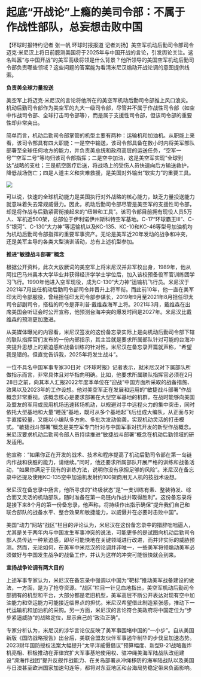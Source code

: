 # 起底“开战论”上瘾的美司令部：不属于作战性部队，总妄想击败中国

【环球时报特约记者 张一帆 环球时报报道
记者刘扬】美空军机动后勤司令部司令迈克·米尼汉上将日前臆测美国将于2025年与中国开战的言论，引发舆论关注。这名叫嚣“与中国开战”的美军高级将领是什么背景？他所领导的美国空军机动后勤司令部负责哪些领域？这些问题的答案能为看清米尼汉煽动开战论调的意图提供线索。

**负责美全球力量投送**

美空军上将迈克·米尼汉的言论将他所在的美空军机动后勤司令部推上风口浪尖。机动后勤司令部作为美空军的九大一级司令部，尽管并不属于作战性司令部（如空中作战司令部、全球打击司令部等），而是属于支援性司令部，但该司令部的重要性却非常突出。

简单而言，机动后勤司令部掌管的机型主要有两种：运输机和加油机。从职能上来看，该司令部具有四大职能：一是空中输送，该司令部具备在数小时内将美军部队部署至全球任何地方的能力，并负责美总统和政府高层的运送任务，“空军一号”“空军二号”等均归该司令部指挥；二是空中加油，这是美空军实现“全球到达”战略的支柱；三是航空医疗后送，将战场上的受伤人员快速向后方输送救护，降低战场伤亡；四是人道主义和灾难救援，是美国对外输出“软实力”的重要工具。

![](https://inews.gtimg.com/newsapp_bt/0/15635292559/1000)

可以说，快速的全球机动能力是美国执行对外战略的核心能力，缺乏力量投送能力就意味着失去常规威慑力。因此，机动后勤司令部尽管是美空军的支援性司令部，却是将作战与后勤紧密衔接起来的“纽带和工具”。该司令部目前拥有现役人员5万人、军机近500架，总部位于伊利诺伊州斯科特空军基地。C-17“环球霸王III”、C-5“银河”、C-130“大力神”等运输机以及KC-135、KC-10和KC-46等型号加油机均为机动后勤司令部指挥的重要军事资产。无论是美军近20年发动的战争和冲突，还是美军主导的各类大型演训活动，总有上述机型参加。

**推进“敏捷战斗部署”概念**

根据公开资料，此次大放厥词的美空军上将米尼汉并非军校出身，1989年，他从阿拉巴马州奥本大学毕业并获得经济学学士学位后，加入该校预备役军官训练团学习飞行。1990年他进入空军现役，成为C-130“大力神”运输机飞行员。米尼汉于2021年7月出任机动后勤司令部司令并晋升上将军衔。而此前10年，他一直在美军印太司令部服役，曾经担任印太司令部参谋长，2019年9月至2021年8月担任印太司令部副司令，搭档的司令是菲利普·戴维森海军上将。2021年3月，戴维森在出席美国会听证会时公开宣称，他预测台海冲突的爆发时间是2027年。米尼汉比戴维森的预测更加激进。

从美媒体曝光的内容看，米尼汉签发的这份备忘录实际上是向机动后勤司令部下辖的联队指挥官们发布的一份内部指示，其主旨就是要求所属部队针对可能的台海冲突提升思想上的紧迫感和战备训练的针对性。米尼汉在备忘录开篇就声称，“希望我是错的。但直觉告诉我，2025年将发生战斗”。

一位不具名中国军事专家30日对《环球时报》记者表示，就米尼汉对下属部队所做指示而言，非常具体且对华指向明确。比如，他要求所属联队指挥官必须在2月28日之前，向其本人汇报2022年度本单位在“迎战”中国方面所采取的战备措施、效果以及2023年的工作设想。他对美空军正在发展和运用的“敏捷战斗部署”作战概念非常重视。该概念核心是要求部署在大型空军基地的机群，在战时能够向美国及盟友的军用或民用机场迅速转场机动，以规避对手中远程火力的集中突击，同时依托大型基地和大量“睡莲”基地，既可从多个基地起飞后组成大编队，从正面与对手直接较量，又能以小编队多方向、多批次发动偷袭，实现机动灵活的打击模式。“敏捷战斗部署”概念是美空军专门针对与中国军事对抗开发的新型作战概念。米尼汉要求机动后勤司令部人员持续推进“敏捷战斗部署”概念在机动后勤领域的研发适用。

他宣称：“如果你正在开发的战术、技术和程序提高了机动后勤司令部在第一岛链内作战和获胜的能力，请继续。”同时，他还要求所属部队开展严格的训练和战备活动，“如果你满足于现有的训练方法，说明你没有承担足够的风险”。米尼汉在备忘录中还提及使用KC-135空中加油机发射约100架商用无人机的技战术设想。

米尼汉在备忘录中扬言，他所寻求的“终极状态”是“一支训练有素、整装待发、综合而又灵活的机动部队，随时准备在第一岛链内作战并取得胜利”。这份备忘录将是接下来8个月的第一份备忘录，他声称，将持续作出指示确保“提升我们自己和联合部队的战备水平、整合效果和敏捷能力，以威慑并在必要时击败中国”。

美国“动力”网站“战区”栏目的评论认为，米尼汉在这份备忘录中的措辞咄咄逼人，尤其是关于两年内与中国发生军事冲突的说法，可能更多的是试图向机动后勤司令部人员传达一种紧迫感，即尽可能快地在关键领域进行改进，而并非实际的威胁预测。然而，无论如何，在美军中米尼汉的论调并非唯一，一些美军将领煽动美军必须做好与中国发生战争的战备工作，并认为这样的冲突可能很快就会到来。

**宣扬战争论调有两大目的**

上述军事专家认为，米尼汉在备忘录中强调以中国为“靶标”推动美军战备建设的做法，一方面，是为了抢夺资源。“战区”栏目一针见血地指出，美空军机动后勤司令部拥有的机型和平台，大部分都是老旧机型，美军高层不断公开表达对现有空中加油能力和空运能力可能接近临界点的担忧。米尼汉希望借此制造紧张感，推动下一代运输机和加油机的采购。另一方面，米尼汉的言论符合美政府将中国定位为“步步紧逼威胁”的战略定位，显示自己的“政治正确”。

专家分析认为，米尼汉的涉华言论仅反映了美军事围堵中国的“一小步”。自从美国新版《国防战略报告》出台后，美联合盟友伙伴军事遏华制华的步伐呈加速态势。2023财年国防授权法案大幅提升“太平洋威慑倡议”预算幅度、新型B-21战略轰炸机亮相、积极推动在菲律宾扩大军事基地使用权、驻冲绳美海军陆战队改组建设“濒海作战团”提升反舰作战能力、在关岛部署从冲绳移防的海军陆战队以及美国与日澳甚至欧洲国家加速勾连等，都将对东亚地区和台海局势稳定带来负面影响。

